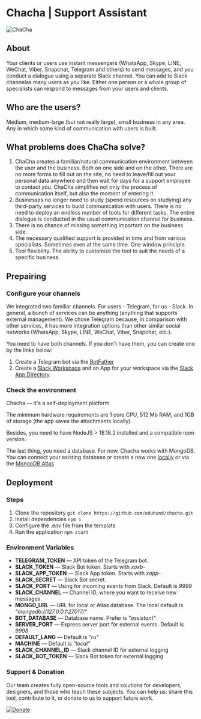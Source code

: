 # Chacha | Support Assistant

![ChaCha](https://github.com/eduhund/chacha/assets/141957200/6911c285-6d7c-4b83-952e-75c926af4ee8)

## About

Your clients or users use instant messengers (WhatsApp, Skype, LINE, WeChat, Viber, Snapchat, Telegram and others) to send messages, and you conduct a dialogue using a separate Slack channel. You can add to Slack channelas many users as you like. Either one person or a whole group of specialists can respond to messages from your users and clients.

## Who are the users? 

Medium, medium-large (but not really large), small business in any area. Any in which some kind of communication with users is built.

## What problems does ChaCha solve?

1. ChaCha creates a familiar/natural communication environment between the user and the business. Both on one side and on the other. There are no more forms to fill out on the site, no need to leave/fill out your personal data anywhere and then wait for days for a support employee to contact you. ChaCha simplifies not only the process of communication itself, but also the moment of entering it.
2. Businesses no longer need to study (spend resources on studying) any third-party services to build communication with users. There is no need to deploy an endless number of tools for different tasks. The entire dialogue is conducted in the usual communication channel for business.
3. There is no chance of missing something important on the business side.
4. The necessary qualified support is provided in time and from various specialists. Sometimes even at the same time. One window principle.
5. Tool flexibility. The ability to customize the tool to suit the needs of a specific business.

## Prepairing

### Configure your channels

We integrated two familiar channels. For users - Telegram, for us - Slack.
In general, a bunch of services can be anything (anything that supports external management). We chose Telegram because, in comparison with other services, it has more integration options than other similar social networks (WhatsApp, Skype, LINE, WeChat, Viber, Snapchat, etc.).

You need to have both channels. If you don't have them, you can create one by the links below:

1. Create a Telegram bot via the [BotFather](https://t.me/BotFather)
2. Create a [Slack Workspace](https://slack.com/get-started#/createnew) and an App for your workspace via the [Slack App Directory](https://slack.com/apps).

### Check the environment
Chacha — it's a self-deployment platform.

The minimum hardware requirements are 1 core CPU, 512 Mb RAM, and 1GB of storage (the app saves the attachments locally).

Besides, you need to have NodeJS > 18.18.2 installed and a compatible npm version.

The last thing, you need a database. For now, Chacha works with MongoDB. You can connect your existing database or create a new one [locally](https://www.mongodb.com/docs/manual/installation/) or via the [MongoDB Atlas](https://www.mongodb.com/atlas)

## Deployment

### Steps
1. Clone the repository `git clone https://github.com/eduhund/chacha.git`
2. Install dependencies `npm i`
3. Configure the .env file from the template
4. Run the application `npm start`

### Environment Variables

* **TELEGRAM\_TOKEN** — API token of the Telegram bot.
* **SLACK\_TOKEN** — Slack Bot token. Starts with *xoxb-*
* **SLACK\_APP\_TOKEN** — Slack App token. Starts with *xapp-*
* **SLACK\_SECRET** — Slack Bot secret.
* **SLACK\_PORT** — Using for incoming events from Slack. Default is *9999*
* **SLACK\_CHANNEL** — Channel ID, where you want to receive new messages.
* **MONGO\_URL** — URL for local or Atlas database. The local default is *"mongodb://127.0.0.1:27017/"*
* **BOT\_DATABASE** — Database name. Prefer is *"assistant"*
* **SERVER_PORT** — Express server port for external events. Default is *9998*
* **DEFAULT\_LANG** — Default is *"ru"*
* **MACHINE** — Default is *"local"*
* **SLACK\_CHANNEL\_ID** — Slack channel ID for external logging
* **SLACK\_BOT\_TOKEN** — Slack Bot token for external logging

### Support & Donation

Our team creates fully open-source tools and solutions for developers, designers, and those who teach these subjects. You can help us: share this tool, contribute to it, or donate to us to support future work. 

[![Donate](https://img.shields.io/badge/Donate-PayPal-green.svg)](https://www.paypal.com/donate/?hosted_button_id=7Z9A2PABQU584)
